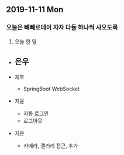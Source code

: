 ## 2019-11-11 Mon
### 오늘은 뺴빼로데이 자자 다들 하나씩 사오도록

1. 오늘 한 일
- 은우
  - 

- 재호
  - SpringBoot WebSocket

- 지윤
  - 자동 로그인
  - 로그아웃

- 지은
  - 카메라, 갤러리 접근, 추가
